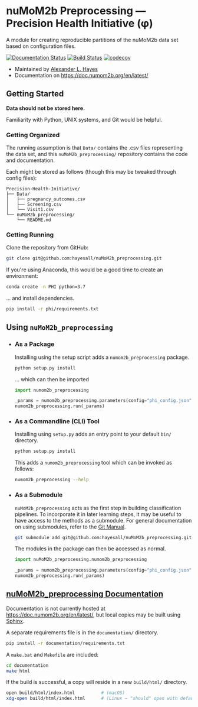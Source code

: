 # nuMoM2b Preprocessing — Precision Health Initiative (φ)

A module for creating reproducible partitions of the nuMoM2b data set based on configuration files.

[![Documentation Status](https://readthedocs.org/projects/numom2b-preprocessing/badge/?version=latest)](https://doc.numom2b.org/en/latest/?badge=latest)
[![Build Status](https://travis-ci.com/hayesall/nuMoM2b_preprocessing.svg?branch=master)](https://travis-ci.com/hayesall/nuMoM2b_preprocessing)
[![codecov](https://codecov.io/gh/hayesall/nuMoM2b_preprocessing/branch/master/graph/badge.svg)](https://codecov.io/gh/hayesall/nuMoM2b_preprocessing)

* Maintained by [Alexander L. Hayes](https://hayesall.com)
* Documentation on https://doc.numom2b.org/en/latest/

## Getting Started

**Data should not be stored here.**

Familiarity with Python, UNIX systems, and Git would be helpful.

### Getting Organized

The running assumption is that `Data/` contains the .csv files representing
the data set, and this `nuMoM2b_preprocessing/` repository contains the code
and documentation.

Each might be stored as follows (though this may be tweaked through config files):

```
Precision-Health-Initiative/
├── Data/
│   ├── pregnancy_outcomes.csv
│   ├── Screening.csv
│   └── Visit1.csv
└── nuMoM2b_preprocessing/
    └── README.md
```

### Getting Running

Clone the repository from GitHub:

```bash
git clone git@github.com:hayesall/nuMoM2b_preprocessing.git
```

If you're using Anaconda, this would be a good time to create an environment:

```bash
conda create -n PHI python=3.7
```

... and install dependencies.

```bash
pip install -r phi/requirements.txt
```

## Using `nuMoM2b_preprocessing`

* ### As a Package

  Installing using the setup script adds a `numom2b_preprocessing` package.

  ```bash
  python setup.py install
  ```

  ... which can then be imported

  ```python
  import numom2b_preprocessing

  _params = numom2b_preprocessing.parameters(config="phi_config.json")
  numom2b_preprocessing.run(_params)
  ```

* ### As a Commandline (CLI) Tool

  Installing using `setup.py` adds an entry point to your default `bin/` directory.

  ```bash
  python setup.py install
  ```

  This adds a `numom2b_preprocessing` tool which can be invoked as follows:

  ```bash
  numom2b_preprocessing --help
  ```

* ### As a Submodule

  `nuMoM2b_preprocessing` acts as the first step in building classification
  pipelines. To incorporate it in later learning steps, it may be useful to
  have access to the methods as a submodule. For general documentation on using
  submodules, refer to the
  [Git Manual](https://git-scm.com/book/en/v2/Git-Tools-Submodules).

  ```bash
  git submodule add git@github.com:hayesall/nuMoM2b_preprocessing.git
  ```

  The modules in the package can then be accessed as normal.

  ```python
  import nuMoM2b_preprocessing.numom2b_preprocessing

  _params = numom2b_preprocessing.parameters(config="phi_config.json")
  numom2b_preprocessing.run(_params)
  ```

## [nuMoM2b_preprocessing Documentation](https://doc.numom2b.org/en/latest/)

Documentation is not currently hosted at https://doc.numom2b.org/en/latest/,
but local copies may be built using
[Sphinx](http://www.sphinx-doc.org/en/master/).

A separate requirements file is in the `documentation/` directory.

```bash
pip install -r documentation/requirements.txt
```

A `make.bat` and `Makefile` are included:

```bash
cd documentation
make html
```

If the build is successful, a copy will reside in a new `build/html/` directory.

```bash
open build/html/index.html          # (macOS)
xdg-open build/html/index.html      # (Linux — "should" open with default browser)
```
